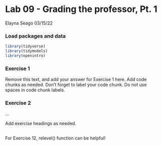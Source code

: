 Lab 09 - Grading the professor, Pt. 1
================
Elayna Seago
03/15/22

### Load packages and data

``` r
library(tidyverse) 
library(tidymodels)
library(openintro)
```

### Exercise 1

Remove this text, and add your answer for Exercise 1 here. Add code
chunks as needed. Don’t forget to label your code chunk. Do not use
spaces in code chunk labels.

### Exercise 2

…

Add exercise headings as needed.

## 

For Exercise 12, relevel() function can be helpful!
